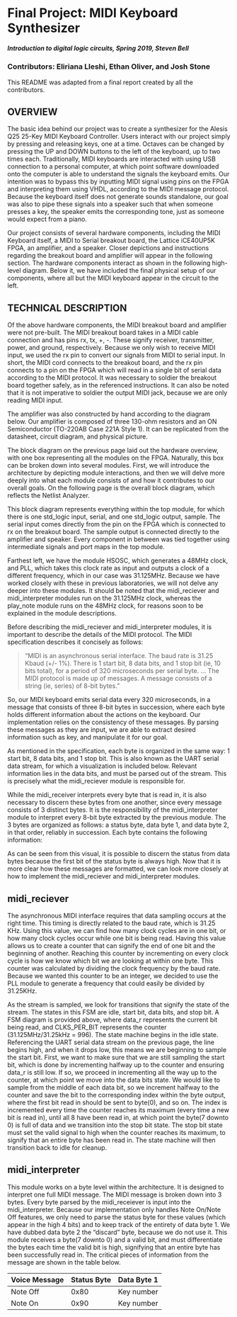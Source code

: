  # Final Project: MIDI Keyboard Synthesizer
 ##### Introduction to digital logic circuits, Spring 2019, Steven Bell 
### Contributors: Eliriana Lleshi, Ethan Oliver, and Josh Stone

This README was adapted from a final report created by all the contributors.

## OVERVIEW
The basic idea behind our project was to create a synthesizer for the Alesis Q25 25-Key MIDI Keyboard Controller. Users interact with our project simply by pressing and releasing keys, one at a time. Octaves can be changed by pressing the UP and DOWN buttons to the left of the keyboard, up to two times each. Traditionally, MIDI keyboards are interacted with using USB connection to a personal computer, at which point software downloaded onto the computer is able to understand the signals the keyboard emits. Our intention was to bypass this by inputting MIDI signal using pins on the FPGA and interpreting them using VHDL, according to the MIDI message protocol. Because the keyboard itself does not generate sounds standalone, our goal was also to pipe these signals into a speaker such that when someone presses a key, the speaker emits the corresponding tone, just as someone would expect from a piano. 

Our project consists of several hardware components, including the MIDI Keyboard itself, a MIDI to Serial breakout board, the Lattice iCE40UP5K FPGA, an amplifier, and a speaker. Closer depictions and instructions regarding the breakout board and amplifier will appear in the following section. The hardware components interact as shown in the following high-level diagram. Below it, we have included the final physical setup of our components, where all but the MIDI keyboard appear in the circuit to the left.  

## TECHNICAL DESCRIPTION
Of the above hardware components, the MIDI breakout board and amplifier were not pre-built. The MIDI breakout board takes in a MIDI cable connection and has pins rx, tx, +, -. These signify receiver, transmitter, power, and ground, respectively. Because we only wish to receive MIDI input, we used the rx pin to convert our signals from MIDI to serial input. In short, the MIDI cord connects to the breakout board, and the rx pin connects to a pin on the FPGA which will read in a single bit of serial data according to the MIDI protocol. It was necessary to soldier the breakout board together safely, as in the referenced instructions. It can also be noted that it is not imperative to soldier the output MIDI jack, because we are only reading MIDI input. 

The amplifier was also constructed by hand according to the diagram below. Our amplifier is composed of three 130-ohm resistors and an ON Semiconductor (TO-220AB Case 221A Style 1). It can be replicated from the datasheet, circuit diagram, and physical picture. 
   
The block diagram on the previous page laid out the hardware overview, with one box representing all the modules on the FPGA. Naturally, this box can be broken down into several modules. First, we will introduce the architecture by depicting module interactions, and then we will delve more deeply into what each module consists of and how it contributes to our overall goals.  On the following page is the overall block diagram, which reflects the Netlist Analyzer. 

This block diagram represents everything within the top module, for which there is one std_logic input, serial, and one std_logic output, sample. The serial input comes directly from the pin on the FPGA which is connected to rx on the breakout board. The sample output is connected directly to the amplifier and speaker. Every component in between was tied together using intermediate signals and port maps in the top module.

Farthest left, we have the module HSOSC, which generates a 48MHz clock, and PLL, which takes this clock rate as input and outputs a clock of a different frequency, which in our case was 31.125MHz. Because we have worked closely with these in previous laboratories, we will not delve any deeper into these modules. It should be noted that the midi_reciever and midi_interpreter modules run on the 31.125MHz clock, whereas the play_note module runs on the 48MHz clock, for reasons soon to be explained in the  module descriptions. 

Before describing the midi_reciever and midi_interpreter modules, it is important to describe the details of the MIDI protocol. The MIDI specification describes it concisely as follows: 

> “MIDI is an asynchronous serial interface. The baud rate is 31.25 Kbaud (+/- 1%). There is 1 start bit, 8 data bits, and 1 stop bit (ie, 10 bits total), for a period of 320 microseconds per serial byte. … The MIDI protocol is made up of messages. A message consists of a string (ie, series) of 8-bit bytes.”

So, our MIDI keyboard emits serial data every 320 microseconds, in a message that consists of three 8-bit bytes in succession, where each byte holds different information about the actions on the keyboard. Our implementation relies on the consistency of these messages. By parsing these messages as they are input, we are able to extract desired information such as key, and manipulate it for our goal. 

As mentioned in the specification, each byte is organized in the same way: 1 start bit, 8 data bits, and 1 stop bit. This is also known as the UART serial data stream, for which a visualization is included below. Relevant information lies in the data bits, and must be parsed out of the stream. This is precisely what the midi_reciever module is responsible for. 

While the midi_receiver interprets every byte that is read in, it is also necessary to discern these bytes from one another, since every message consists of 3 distinct bytes. It is the responsibility of the midi_interpreter module to interpret every 8-bit byte extracted by the previous module. The 3 bytes are organized as follows: a status byte, data byte 1, and data byte 2, in that order, reliably in succession. Each byte contains the following information: 

As can be seen from this visual, it is possible to discern the status from data bytes because the first bit of the status byte is always high. Now that it is more clear how these messages are formatted, we can look more closely at how to implement the midi_reciever and midi_interpreter modules.

## midi_reciever

The asynchronous MIDI interface requires that data sampling occurs at the right time. This timing is directly related to the baud rate, which is 31.25 KHz. Using this value, we can find how many clock cycles are in one bit, or how many clock cycles occur while one bit is being read. Having this value allows us to create a counter that can signify the end of one bit and the beginning of another. Reaching this counter by incrementing on every clock cycle is how we know which bit we are looking at within one byte. This counter was calculated by dividing the clock frequency by the baud rate. Because we wanted this counter to be an integer, we decided to use the PLL module to generate a frequency that could easily be divided by 31.25KHz.

As the stream is sampled, we look for transitions that signify the state of the stream. The states in this FSM are idle, start bit, data bits, and stop bit. A FSM diagram is provided above, where data_r represents the current bit being read, and CLKS_PER_BIT represents the counter (31.125MHz/31.25kHz = 996). The state machine begins in the idle state. Referencing the UART serial data stream on the previous page, the line begins high, and when it drops low, this means we are beginning to sample the start bit. First, we want to make sure that we are still sampling the start bit, which is done by incrementing halfway up to the counter and ensuring data_r is still low. If so, we proceed in incrementing all the way up to the counter, at which point we move into the data bits state. We would like to sample from the middle of each data bit, so we increment halfway to the counter and save the bit to the corresponding index within the byte output, where the first bit read in should be sent to byte(0), and so on. The index is incremented every time the counter reaches its maximum (every time a new bit is read in), until all 8 have been read in, at which point the byte(7 downto 0) is full of data and we transition into the stop bit state. The stop bit state must set the valid signal to high when the counter reaches its maximum, to signify that an entire byte has been read in. The state machine will then transition back to idle for cleanup.

## midi_interpreter

This module works on a byte level within the architecture. It is designed to interpret one full MIDI message. The MIDI message is broken down into 3 bytes. Every byte parsed by the midi_receiever is input into the midi_interpreter. Because our implementation only handles Note On/Note Off features, we only need to parse the status byte for these values (which appear in the high 4 bits) and to keep track of the entirety of data byte 1. We have dubbed data byte 2 the “discard” byte, because we do not use it. This module receives a byte(7 downto 0) and a valid bit, and must differentiate the bytes each time the valid bit is high, signifying that an entire byte has been successfully read in. The critical pieces of information from the message are shown in the table below.

Voice Message | Status Byte | Data Byte 1
| ------------- |-------------| -----|
Note Off | 0x80 | Key number
Note On | 0x90 | Key number












